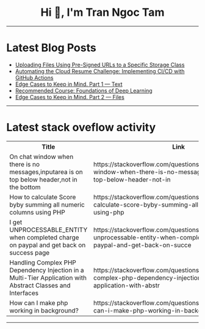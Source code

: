 <h1 align="center">Hi 👋, I'm Tran Ngoc Tam</h1>

---

# Latest Blog Posts 
<!-- BLOG-POST-LIST:START -->
- [Uploading Files Using Pre-Signed URLs to a Specific Storage Class](https://dev.to/anshul_kichara/uploading-files-using-pre-signed-urls-to-a-specific-storage-class-5hfa)
- [Automating the Cloud Resume Challenge: Implementing CI/CD with GitHub Actions](https://dev.to/gusfeliciano/automating-the-cloud-resume-challenge-implementing-cicd-with-github-actions-4m36)
- [Edge Cases to Keep in Mind. Part 1 — Text](https://dev.to/koral/edge-cases-to-keep-in-mind-part-1-text-4f36)
- [Recommended Course: Foundations of Deep Learning](https://dev.to/labex/recommended-course-foundations-of-deep-learning-1km2)
- [Edge Cases to Keep in Mind. Part 2 — Files](https://dev.to/koral/edge-cases-to-keep-in-mind-part-2-files-53)
<!-- BLOG-POST-LIST:END -->

---

# Latest stack oveflow activity
<table>
  <tr><th>Title</th><th>Link</th></tr>
  <!-- STACKOVERFLOW:START --><tr><td>On chat window when there is no messages,inputarea is on top below header,not in the bottom</td><td>https://stackoverflow.com/questions/78849828/on-chat-window-when-there-is-no-messages-inputarea-is-on-top-below-header-not-in</td></tr><tr><td>How to calculate Score byby summing all numeric columns using PHP</td><td>https://stackoverflow.com/questions/78849768/how-to-calculate-score-byby-summing-all-numeric-columns-using-php</td></tr><tr><td>I get UNPROCESSABLE_ENTITY when completed charge on paypal and get back on success page</td><td>https://stackoverflow.com/questions/78849683/i-get-unprocessable-entity-when-completed-charge-on-paypal-and-get-back-on-succe</td></tr><tr><td>Handling Complex PHP Dependency Injection in a Multi-Tier Application with Abstract Classes and Interfaces</td><td>https://stackoverflow.com/questions/78849533/handling-complex-php-dependency-injection-in-a-multi-tier-application-with-abstr</td></tr><tr><td>How can I make php working in background?</td><td>https://stackoverflow.com/questions/78849288/how-can-i-make-php-working-in-background</td></tr><!-- STACKOVERFLOW:END -->
</table>

---



